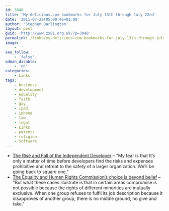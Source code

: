 ```yaml
---
id: 3048
title: 'My delicious.com bookmarks for July 13th through July 22nd'
date: '2011-07-22T05:00:46+01:00'
author: 'Stephen Darlington'
layout: post
guid: 'http://www.zx81.org.uk/?p=3048'
permalink: /links/my-delicious-com-bookmarks-for-july-13th-through-july-22nd.html
image:
    - ''
seo_follow:
    - 'false'
adman_disable:
    - 'on'
categories:
    - Links
tags:
    - business
    - development
    - equality
    - faith
    - gay
    - ipad
    - iphone
    - law
    - legal
    - Links
    - patents
    - religion
    - Software
---
```


- [The Rise and Fall of the Independent Developer](http://furbo.org/2011/07/13/the-rise-and-fall-of-the-independent-developer/) – "My fear is that It’s only a matter of time before developers find the risks and expenses prohibitive and retreat to the safety of a larger organization. We’ll be going back to square one."
- [The Equality and Human Rights Commission’s choice is beyond belief](http://www.guardian.co.uk/commentisfree/2011/jul/13/equality-human-rights-commission-religion-gay) – "But what these cases illustrate is that in certain areas compromise is not possible because the rights of different minorities are mutually exclusive. When one group refuses to fulfil its job description because it disapproves of another group, there is no middle ground, no give and take."